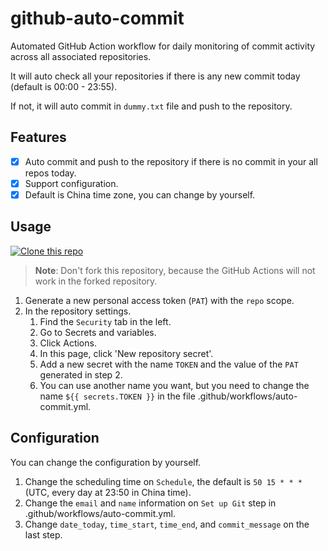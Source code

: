 # github-auto-commit

Automated GitHub Action workflow for daily monitoring of commit activity across all associated repositories.

It will auto check all your repositories if there is any new commit today (default is 00:00 - 23:55).

If not, it will auto commit in `dummy.txt` file and push to the repository.

## Features

- [x] Auto commit and push to the repository if there is no commit in your all repos today.
- [x] Support configuration.
- [x] Default is China time zone, you can change by yourself.

## Usage

[![Clone this repo](https://img.shields.io/badge/Clone-This%20Repo-brightgreen.svg)](https://github.com/dribble-njr/github-auto-commit.git)

> **Note**: Don't fork this repository, because the GitHub Actions will not work in the forked repository.

1. Generate a new personal access token (`PAT`) with the `repo` scope.
2. In the repository settings.
   1. Find the `Security` tab in the left.
   2. Go to Secrets and variables.
   3. Click Actions.
   4. In this page, click 'New repository secret'.
   5. Add a new secret with the name `TOKEN` and the value of the `PAT` generated in step 2.
   6. You can use another name you want, but you need to change the name `${{ secrets.TOKEN }}` in the file .github/workflows/auto-commit.yml.

## Configuration

You can change the configuration by yourself.

1. Change the scheduling time on `Schedule`, the default is `50 15 * * *` (UTC, every day at 23:50 in China time).
2. Change the `email` and `name` information on `Set up Git` step in .github/workflows/auto-commit.yml.
3. Change `date_today`, `time_start`, `time_end`, and `commit_message` on the last step.
